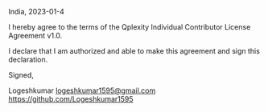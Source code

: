 India, 2023-01-4

I hereby agree to the terms of the Qplexity Individual Contributor License
Agreement v1.0.

I declare that I am authorized and able to make this agreement and sign this
declaration.

Signed,

Logeshkumar logeshkumar1595@gmail.com https://github.com/Logeshkumar1595